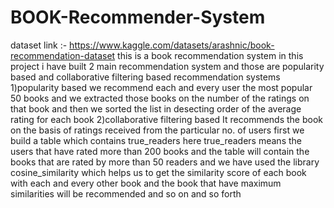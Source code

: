 # BOOK-Recommender-System
dataset link :- https://www.kaggle.com/datasets/arashnic/book-recommendation-dataset
this is a book recommendation system in this project i have built 2 main recommendation system 
and those are popularity based and collaborative filtering based recommendation systems 
1)popularity based
we recommend each and every user the most popular 50 books
and we extracted those books on the number of the ratings on that book
and then we sorted the list in desecting order of the average rating for each book
2)collaborative filtering based
It recommends the book on the basis of ratings received from the particular no.
of users first we build a table which contains true_readers here true_readers means
the users that have rated more than 200 books and the table will contain the books 
that are rated by more than 50 readers
and we have used the library cosine_similarity which helps us to get the similarity 
score of each book with each and every other book and the book that have maximum similarities
will be recommended and so on and so forth
